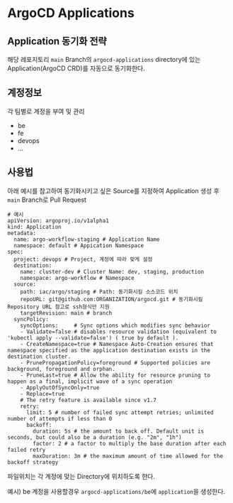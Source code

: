 # ArgoCD Applications

## Application 동기화 전략

해당 레포지토리 `main` Branch의 `argocd-applications` directory에 있는 Application(ArgoCD CRD)를 자동으로 동기화한다.


## 계정정보

각 팀별로 계정을 부여 및 관리
- be
- fe
- devops
- ...

## 사용법

아래 예시를 참고하여 동기화시키고 싶은 Source를 지정하여 Application 생성 후 `main` Branch로 Pull Request

```
# 예시
apiVersion: argoproj.io/v1alpha1
kind: Application
metadata:
  name: argo-workflow-staging # Application Name
  namespace: default # Appication Namespace
spec:
  project: devops # Project, 계정에 따라 맞게 설정
  destination:
    name: cluster-dev # Cluster Name: dev, staging, production
    namespace: argo-workflow # Namespace
  source:
    path: iac/argo/staging # Path: 동기화시킬 소스코드 위치
    repoURL: git@github.com:ORGANIZATION/argocd.git # 동기화시킬 Repository URL 참고로 ssh형식만 지원
    targetRevision: main # branch
  syncPolicy:
    syncOptions:     # Sync options which modifies sync behavior
    - Validate=false # disables resource validation (equivalent to 'kubectl apply --validate=false') ( true by default ).
    - CreateNamespace=true # Namespace Auto-Creation ensures that namespace specified as the application destination exists in the destination cluster.
    - PrunePropagationPolicy=foreground # Supported policies are background, foreground and orphan.
    - PruneLast=true # Allow the ability for resource pruning to happen as a final, implicit wave of a sync operation
    - ApplyOutOfSyncOnly=true
    - Replace=true
    # The retry feature is available since v1.7
    retry:
      limit: 5 # number of failed sync attempt retries; unlimited number of attempts if less than 0
      backoff:
        duration: 5s # the amount to back off. Default unit is seconds, but could also be a duration (e.g. "2m", "1h")
        factor: 2 # a factor to multiply the base duration after each failed retry
        maxDuration: 3m # the maximum amount of time allowed for the backoff strategy
```
파일위치는 각 계정에 맞는 Directory에 위치하도록 한다.

예시) be 계정을 사용할경우 `argocd-applications/be`에 `application`을 생성한다.

